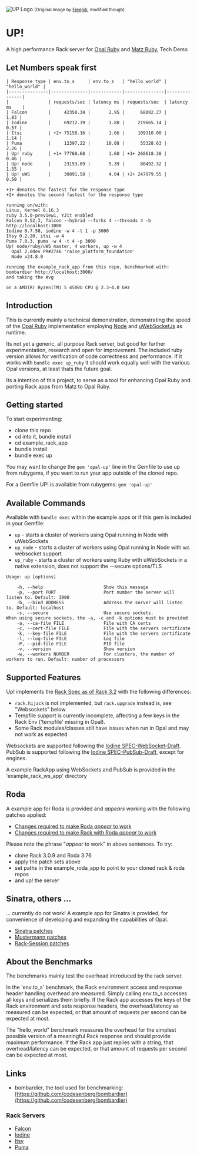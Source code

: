 <img src="https://raw.githubusercontent.com/janbiedermann/up/master/up_logo.svg" alt="UP Logo">
<small>(Original Image by <a href="https://www.freepik.com/free-vector/colorful-arrows_715199.htm#query=up&position=3&from_view=search&track=sph&uuid=63f9eddf-02a6-4e5c-8178-8cfa507ee33d">Freepik</a>, modified though)</small>

# UP!

A high performance Rack server for [Opal Ruby](https://opalrb.com/) and [Matz Ruby](https://www.ruby-lang.org/), Tech Demo

## Let Numbers speak first

```
| Response type | env.to_s     | env.to_s   | "hello_world" | "hello_world" |
|---------------|--------------|------------|---------------|---------------|
|               | requests/sec | latency ms | requests/sec  | latency ms    |
| Falcon        |     42350.34 |       2.95 |      68092.27 |          1.83 |
| Iodine        |     69212.39 |       1.80 |     219665.14 |          0.57 |
| Itsi          | +2+ 75158.16 |       1.66 |     109310.00 |          1.14 |
| Puma          |     12397.22 |      10.08 |      55328.63 |          2.26 |
| Up! ruby      | +1+ 77760.68 |       1.60 | +1+ 268618.38 |          0.46 |
| Up! node      |     23153.89 |       5.39 |      80492.32 |          1.55 |
| Up! uWS       |     30891.58 |       4.04 | +2+ 247979.55 |          0.50 |

+1+ denotes the fastest for the response type
+2+ denotes the second fastest for the response type

running on/with:
Linux, Kernel 6.16.3
ruby 3.5.0-preview1, YJit enabled
Falcon 0.52.3, falcon --hybrid --forks 4 --threads 4 -b http://localhost:3000
Iodine 0.7.58, iodine -w 4 -t 1 -p 3000
Itsy 0.2.20, itsi -w 4
Puma 7.0.3, puma -w 4 -t 4 -p 3000
Up! node/ruby/uWS master, 4 workers, up -w 4
  Opal 2.0dev PR#2746 'raise_platform_foundation'
  Node v24.8.0

running the example_rack_app from this repo, benchmarked with:
bombardier http://localhost:3000/
and taking the Avg

on a AMD(R) Ryzen(TM) 5 4500U CPU @ 2.3~4.0 GHz
```

## Introduction

This is currently mainly a technical demonstration, demonstrating the speed of the [Opal Ruby](https://github.com/opal/opal) implementation employing [Node](https://nodejs.org/en) and [uWebSocketJs](https://github.com/uNetworking/uWebSockets.js) as runtime.

Its not yet a generic, all purpose Rack server, but good for further experimentation, research and open for improvement. The included ruby version allows for verification of code correctness and performance. If it works with `bundle exec up_ruby` it should work equally well with the various Opal versions, at least thats the future goal.

Its a intention of this project, to serve as a tool for enhancing Opal Ruby and porting Rack apps from Matz to Opal Ruby.

## Getting started

To start experimenting:
- clone this repo
- cd into it, bundle install
- cd example_rack_app
- bundle install
- bundle exec up

You may want to change the `gem 'opal-up'` line in the Gemfile to use up from rubygems, if you want to run your app outside of the cloned repo.

For a Gemfile UP! is available from rubygems:
`gem 'opal-up'`

## Available Commands

Available with `bundle exec` within the example apps or if this gem is included in your Gemfile:

- `up` - starts a cluster of workers using Opal running in Node with uWebSockets
- `up_node` - starts a cluster of workers using Opal running in Node with ws websocket support
- `up_ruby` - starts a cluster of workers using Ruby with uWebSockets in a native extension, does not support the --secure options/TLS

```
Usage: up [options]

    -h, --help                       Show this message
    -p, --port PORT                  Port number the server will listen to. Default: 3000
    -b, --bind ADDRESS               Address the server will listen to. Default: localhost
    -s, --secure                     Use secure sockets.
When using secure sockets, the -a, -c and -k options must be provided
    -a, --ca-file FILE               File with CA certs
    -c, --cert-file FILE             File with the servers certificate
    -k, --key-file FILE              File with the servers certificate
    -l, --log-file FILE              Log file
    -P, --pid-file FILE              PID file
    -v, --version                    Show version
    -w, --workers NUMBER             For clusters, the number of workers to run. Default: number of processors
```
## Supported Features

Up! implements the [Rack Spec as of Rack 3.2](https://github.com/rack/rack/blob/main/SPEC.rdoc) with the following differences:
- `rack.hijack` is not implemented, but `rack.upgrade` instead is, see "Websockets" below
- Tempfile support is currently incomplete, affecting a few keys in the Rack Env ('tempfile' missing in Opal).
- Some Rack modules/classes still have issues when run in Opal and may not work as expected

Websockets are supported following the [Iodine SPEC-WebSocket-Draft](https://github.com/boazsegev/iodine/blob/master/SPEC-WebSocket-Draft.md).
PubSub is supported following the [Iodine SPEC-PubSub-Draft](https://github.com/boazsegev/iodine/blob/master/SPEC-PubSub-Draft.md), except for engines.

A example RackApp using WebSockets and PubSub is provided in the 'example_rack_ws_app' directory

## Roda

A example app for Roda is provided and _appears_ working with the following patches applied:

- [Changes required to make Roda _appear_ to work](https://github.com/jeremyevans/roda/compare/master...janbiedermann:roda:master)
- [Changes required to make Rack with Roda _appear_ to work](https://github.com/janbiedermann/rack/commit/1dadea0f9813c2df94715052d2277af13f7d0c0c)

Please note the phrase "_appear_ to work" in above sentences.
To try:
- clone Rack 3.0.9 and Roda 3.76
- apply the patch sets above
- set paths in the example_roda_app to point to your cloned rack & roda repos
- and up! the server

## Sinatra, others ...

... currently do not work! A example app for Sinatra is provided, for convenience of developing and expanding the capabilities of Opal.

- [Sinatra patches](https://github.com/sinatra/sinatra/compare/main...janbiedermann:sinatra:main)
- [Mustermann patches](https://github.com/sinatra/mustermann/compare/main...janbiedermann:mustermann:main)
- [Rack-Session patches](https://github.com/rack/rack-session/compare/main...janbiedermann:rack-session:main)

## About the Benchmarks

The benchmarks mainly test the overhead introduced by the rack server.

In the 'env.to_s' benchmark, the Rack environment access and response header handling overhead are measured. Simply calling env.to_s accesses all keys and serializes them briefly. If the Rack app accesses the keys of the Rack environment and sets response headers, the overhead/latency as measured can be expected, or that amount of requests per second can be expected at most.

The "hello_world" benchmark measures the overhead for the simplest possible version of a meaningful Rack response and should provide maximum performance. If the Rack app just replies with a string, that overhead/latency can be expected, or that amount of requests per second can be expected at most.

## Links

- bombardier, the tool used for benchmarking: [https://github.com/codesenberg/bombardier](https://github.com/codesenberg/bombardier)

### Rack Servers

- [Falcon](https://github.com/socketry/falcon)
- [Iodine](https://github.com/boazsegev/iodine)
- [Itsy](https://github.com/wouterken/itsi)
- [Puma](https://github.com/puma/puma)
